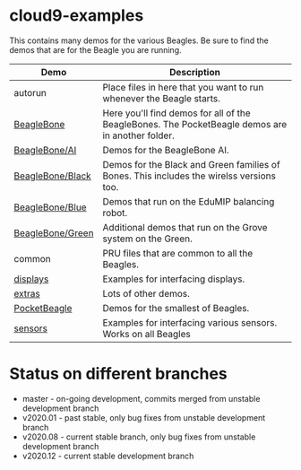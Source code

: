 # cloud9-examples

This contains many demos for the various Beagles.  Be sure to find the
demos that are for the Beagle you are running.

Demo                                 | Description
----                                 | -----------
autorun                              | Place files in here that you want to run whenever the Beagle starts.
[BeagleBone](BeagleBone/README.md)   | Here you'll find demos for all of the BeagleBones.  The PocketBeagle demos are in another folder.
[BeagleBone/AI](BeagleBone/AI)       | Demos for the BeagleBone AI.
[BeagleBone/Black](BeagleBone/Black) | Demos for the Black and Green families of Bones.  This includes the wirelss versions too.
[BeagleBone/Blue](BeagleBone/Blue)   | Demos that run on the EduMIP balancing robot.
[BeagleBone/Green](BeagleBone/Green) | Additional demos that run on the Grove system on the Green.
common                               | PRU files that are common to all the Beagles.
[displays](displays/README.md)       | Examples for interfacing displays.
[extras](extras)                     | Lots of other demos.
[PocketBeagle](PocketBeagle)         | Demos for the smallest of Beagles.
[sensors](sensors/README.md)     | Examples for interfacing various sensors.  Works on all Beagles

# Status on different branches

* master - on-going development, commits merged from unstable development branch
* v2020.01 - past stable, only bug fixes from unstable development branch
* v2020.08 - current stable branch, only bug fixes from unstable development branch
* v2020.12 - current stable development branch
